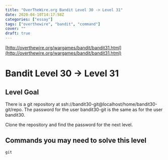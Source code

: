 ```yaml
---
title: "OverTheWire.org Bandit Level 30 -> Level 31"
date: 2020-04-10T14:17:58Z
categories: ["essay"]
tags: ["overthewire", "bandit", "command"]
cover: ""
draft: true
---
```


[http://overthewire.org/wargames/bandit/bandit31.html](http://overthewire.org/wargames/bandit/bandit31.html)

# Bandit Level 30 → Level 31

## Level Goal

There is a git repository at ssh://bandit30-git@localhost/home/bandit30-git/repo. The password for the user bandit30-git is the same as for the user bandit30.

Clone the repository and find the password for the next level.

## Commands you may need to solve this level

`git`